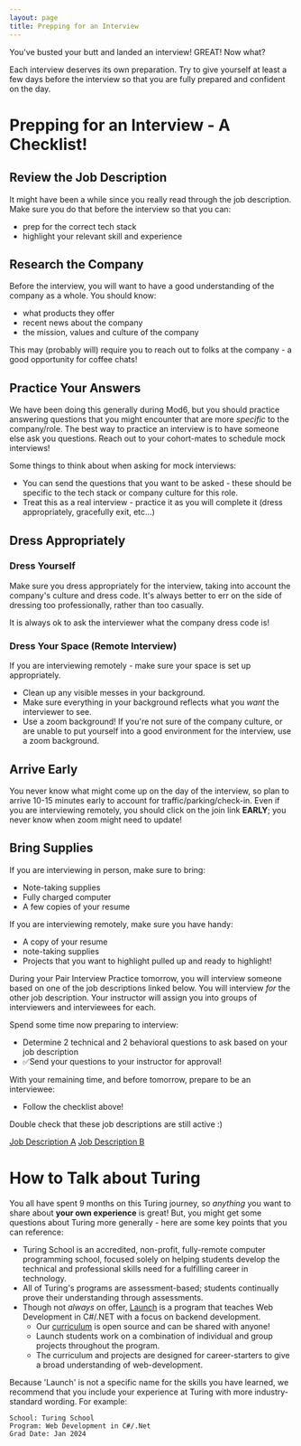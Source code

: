 ```yaml
---
layout: page
title: Prepping for an Interview
---
```


You've busted your butt and landed an interview! GREAT! Now what?

Each interview deserves its own preparation.  Try to give yourself at least a few days before the interview so that you are fully prepared and confident on the day.

# Prepping for an Interview - A Checklist!

## Review the Job Description
It might have been a while since you really read through the job description.  Make sure you do that before the interview so that you can:
* prep for the correct tech stack
* highlight your relevant skill and experience

## Research the Company
Before the interview, you will want to have a good understanding of the company as a whole.  You should know:
* what products they offer
* recent news about the company
* the mission, values and culture of the company

This may (probably will) require you to reach out to folks at the company - a good opportunity for coffee chats!

## Practice Your Answers
We have been doing this generally during Mod6, but you should practice answering questions that you might encounter that are more *specific* to the company/role. The best way to practice an interview is to have someone else ask you questions.  Reach out to your cohort-mates to schedule mock interviews! 

Some things to think about when asking for mock interviews:
* You can send the questions that you want to be asked - these should be specific to the tech stack or company culture for this role.
* Treat this as a real interview - practice it as you will complete it (dress appropriately, gracefully exit, etc...)

## Dress Appropriately
### Dress Yourself
Make sure you dress appropriately for the interview, taking into account the company's culture and dress code. It's always better to err on the side of dressing too professionally, rather than too casually.

It is always ok to ask the interviewer what the company dress code is!

### Dress Your Space (Remote Interview)
If you are interviewing remotely - make sure your space is set up appropriately.
* Clean up any visible messes in your background.
* Make sure everything in your background reflects what you *want* the interviewer to see.
* Use a zoom background!  If you're not sure of the company culture, or are unable to put yourself into a good environment for the interview, use a zoom background.

## Arrive Early
You never know what might come up on the day of the interview, so plan to arrive 10-15 minutes early to account for traffic/parking/check-in.  Even if you are interviewing remotely, you should click on the join link **EARLY**; you never know when zoom might need to update!

## Bring Supplies
If you are interviewing in person, make sure to bring:
* Note-taking supplies
* Fully charged computer
* A few copies of your resume

If you are interviewing remotely, make sure you have handy:
* A copy of your resume
* note-taking supplies
* Projects that you want to highlight pulled up and ready to highlight!

<section class='call-to-action' markdown='1'>

During your Pair Interview Practice tomorrow, you will interview someone based on one of the job descriptions linked below.  You will interview *for* the other job description.  Your instructor will assign you into groups of interviewers and interviewees for each.

Spend some time now preparing to interview:
* Determine 2 technical and 2 behavioral questions to ask based on your job description
* ✅Send your questions to your instructor for approval!

With your remaining time, and before tomorrow, prepare to be an interviewee:
* Follow the checklist above!

<section class='instructor-notes' markdown='1'>
Double check that these job descriptions are still active :) 
</section>

[Job Description A](https://www.builtincolorado.com/job/software-engineer-ii-mga-systems/167712)
[Job Description B](https://www.builtincolorado.com/job/junior-software-engineer/168683)



</section>


# How to Talk about Turing

You all have spent 9 months on this Turing journey, so *anything* you want to share about **your own experience** is great!  But, you might get some questions about Turing more generally - here are some key points that you can reference:

* Turing School is an accredited, non-profit, fully-remote computer programming school, focused solely on helping students develop the technical and professional skills need for a  fulfilling career in technology.
* All of Turing's programs are assessment-based; students continually prove their understanding through assessments.
* Though not *always* on offer, [Launch](https://turing.edu/launch) is a program that teaches Web Development in C#/.NET with a focus on backend development.
    * Our [curriculum](https://launch.turing.edu/) is open source and can be shared with anyone!
    * Launch students work on a combination of individual and group projects throughout the program.
    * The curriculum and projects are designed for career-starters to give a broad understanding of web-development.

<section class='notes' markdown='1'>

Because 'Launch' is not a specific name for the skills you have learned, we recommend that you include your experience at Turing with more industry-standard wording.  For example:

```
School: Turing School
Program: Web Development in C#/.Net
Grad Date: Jan 2024
```

</section>
